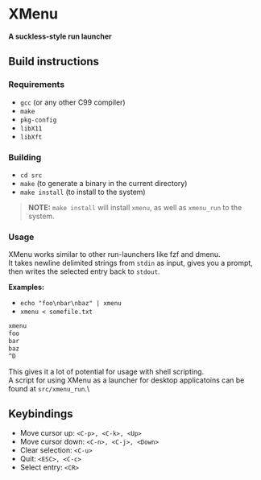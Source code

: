 # XMenu

**A suckless-style run launcher**

## Build instructions

### Requirements

- `gcc` (or any other C99 compiler)
- `make`
- `pkg-config`
- `libX11`
- `libXft`

### Building

- `cd src`
- `make` (to generate a binary in the current directory)
- `make install` (to install to the system)

> **NOTE:** `make install` will install `xmenu`, as well as `xmenu_run` to the system.

### Usage

XMenu works similar to other run-launchers like fzf and dmenu.\
It takes newline delimited strings from `stdin` as input, gives you a prompt, then writes the selected entry back to `stdout`.

**Examples:**

- `echo "foo\nbar\nbaz" | xmenu`
- `xmenu < somefile.txt`
```sh
xmenu
foo
bar
baz
^D
```

This gives it a lot of potential for usage with shell scripting.\
A script for using XMenu as a launcher for desktop applicatoins can be found at `src/xmenu_run`.\

## Keybindings

- Move cursor up: `<C-p>, <C-k>, <Up>`
- Move cursor down: `<C-n>, <C-j>, <Down>`
- Clear selection: `<C-u>`
- Quit: `<ESC>, <C-c>`
- Select entry: `<CR>`
